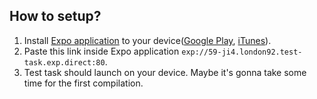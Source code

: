 ## How to setup?
1. Install [Expo application](https://expo.io/) to your device([Google Play](https://play.google.com/store/apps/details?id=host.exp.exponent&hl=ru), [iTunes](https://itunes.apple.com/us/app/expo-client/id982107779?mt=8)).
2. Paste this link inside Expo application `exp://59-ji4.london92.test-task.exp.direct:80`.
3. Test task should launch on your device. Maybe it's gonna take some time for the first compilation.


